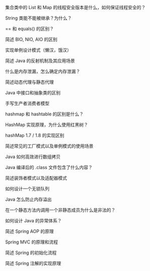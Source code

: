 集合类中的 List 和 Map 的线程安全版本是什么，如何保证线程安全的？

String 类能不能被继承？为什么？

== 和 equals() 的区别？

简述 BIO, NIO, AIO 的区别

实现单例设计模式（懒汉，饿汉）

简述 Java 的反射机制及其应用场景

什么是内存泄漏，怎么确定内存泄漏？

简述动态代理与静态代理

Java 中接口和抽象类的区别

手写生产者消费者模型

hashmap 和 hashtable 的区别是什么？

HashMap 实现原理，为什么使用红黑树？

hashMap 1.7 / 1.8 的实现区别

简述常见的工厂模式以及单例模式的使用场景

Java 如何高效进行数组拷贝

Java 编译后的 .class 文件包含了什么内容？

简述装饰者模式以及适配器模式

如何设计一个无锁队列

Java 怎么防止内存溢出

在一个静态方法内调用一个非静态成员为什么是非法的？

如何设计 Java 的异常体系？

简述 Spring AOP 的原理

Spring MVC 的原理和流程

简述 Spring 的初始化流程

简述 Spring 注解的实现原理